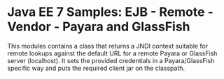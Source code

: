 # Java EE 7 Samples: EJB - Remote - Vendor - Payara and GlassFish #

This modules contains a class that returns a JNDI context suitable for remote lookups against the default URL
for a remote Payara or GlassFish server (localhost). It sets the provided credentials
in a Payara/GlassFish specific way and puts the required client jar on the classpath.





